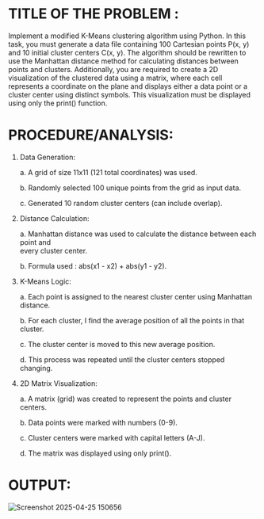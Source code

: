 # TITLE OF THE PROBLEM :

Implement a modified K-Means clustering algorithm using Python. In this task, you must generate a data file containing 100 Cartesian points P(x, y) and 10 initial cluster centers C(x, y). The algorithm should be rewritten to use the Manhattan distance method for calculating distances between points and clusters. Additionally, you are required to create a 2D visualization of the clustered data using a matrix, where each cell represents a coordinate on the plane and displays either a data point or a cluster center using distinct symbols. This visualization must be displayed using only the print() function.

# PROCEDURE/ANALYSIS: 

1. Data Generation:
   
   a. A grid of size 11x11 (121 total coordinates) was used.

   b. Randomly selected 100 unique points from the grid as input data.

   c. Generated 10 random cluster centers (can include overlap).


2. Distance Calculation:
   
   a. Manhattan distance was used to calculate the distance between each point and    
      every cluster center.
   
   b. Formula used :  abs(x1 - x2) + abs(y1 - y2).
   
3. K-Means Logic:
   
   a. Each point is assigned to the nearest cluster center using Manhattan distance.
   
   b. For each cluster, I find the average position of all the points in that cluster.
   
   c. The cluster center is moved to this new average position.
   
   d. This process was repeated until the cluster centers stopped changing.
   

4. 2D Matrix Visualization:
   
   a. A matrix (grid) was created to represent the points and cluster centers.
   
   b. Data points were marked with numbers (0-9).
   
   c. Cluster centers were marked with capital letters (A-J).
   
   d. The matrix was displayed using only print().


# OUTPUT: 

![Screenshot 2025-04-25 150656](https://github.com/user-attachments/assets/a7896047-ed92-4d3e-b5fa-294a87426ac9)

